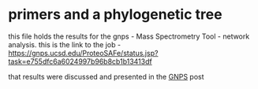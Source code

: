 # primers and a phylogenetic tree

this file holds the results for the gnps -  Mass Spectrometry Tool - network analysis. this is the link to the job - https://gnps.ucsd.edu/ProteoSAFe/status.jsp?task=e755dfc6a6024997b96b8cb1b13413df

 that results were discussed and presented in the [GNPS](/post/2024-08-26-gnps_network_analysis.md) post
